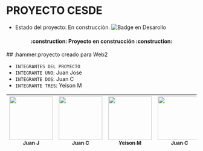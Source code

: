 <h1>PROYECTO CESDE</h1>

- Estado del proyecto: En construcciòn.
![Badge en Desarollo](https://static.vecteezy.com/system/resources/previews/002/822/240/large_2x/under-construction-building-vector.jpg)
<h4 align="center">
:construction: Proyecto en construcción :construction:
</h4>
## :hammer:proyecto creado para Web2

- `INTEGRANTES DEL PROYECTO `
- `INTEGRANTE UNO`: Juan Jose
- `INTEGRANTE DOS`: Juan C
- `INTEGRANTE TRES`: Yeison M

| [<img src="https://th.bing.com/th/id/OIP.bC4ZhYybBmDXtCPUU8SqigHaIu?rs=1&pid=ImgDetMain" width=115><br><sub>Juan J</sub>](https://github.com/camilafernanda) |  [<img src="https://th.bing.com/th/id/OIP.bC4ZhYybBmDXtCPUU8SqigHaIu?rs=1&pid=ImgDetMain" width=115><br><sub>Juan C</sub>]([https://github.com/guilhermeonrails](https://github.com/ellenpimentel)) |  [<img src="https://th.bing.com/th/id/OIP.bC4ZhYybBmDXtCPUU8SqigHaIu?rs=1&pid=ImgDetMain" width=115><br><sub>Yeison M</sub>](https://github.com/genesysaluralatam) | [<img src="https://th.bing.com/th/id/OIP.bC4ZhYybBmDXtCPUU8SqigHaIu?rs=1&pid=ImgDetMain" width=115><br><sub>Juan C</sub>]([https://github.com/guilhermeonrails](https://github.com/ellenpimentel)) | 
| :---: | :---: | :---: | :---: |


